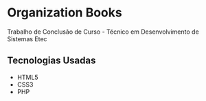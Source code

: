 # Organization Books
 
Trabalho de Conclusão de Curso - Técnico em Desenvolvimento de Sistemas Etec

## Tecnologias Usadas
* HTML5
* CSS3
* PHP 
